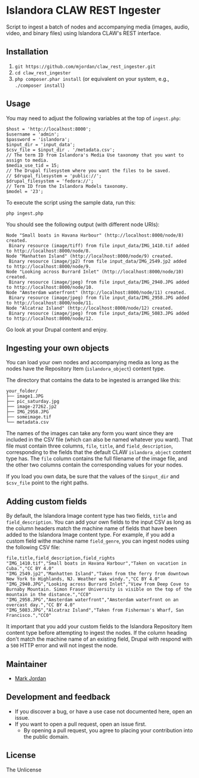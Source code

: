 # Islandora CLAW REST Ingester

Script to ingest a batch of nodes and accompanying media (images, audio, video, and binary files) using Islandora CLAW's REST interface.

## Installation

1. `git https://github.com/mjordan/claw_rest_ingester.git`
1. `cd claw_rest_ingester`
1. `php composer.phar install` (or equivalent on your system, e.g., `./composer install`)

## Usage

You may need to adjust the following variables at the top of `ingest.php`:

```
$host = 'http://localhost:8000';
$username = 'admin';
$password = 'islandora';
$input_dir = 'input_data';
$csv_file = $input_dir . '/metadata.csv';
// The term ID from Islandora's Media Use taxonomy that you want to assign to media.
$media_use_tid = 15;
// The Drupal filesystem where you want the files to be saved.
// $drupal_filesystem = 'public://';
$drupal_filesystem = 'fedora://';
// Term ID from the Islandora Models taxonomy.
$model = '23';
```

To execute the script using the sample data, run this:

`php ingest.php`

You should see the following output (with different node URIs):

```
Node "Small boats in Havana Harbour" (http://localhost:8000/node/8) created.
 Binary resource (image/tiff) from file input_data/IMG_1410.tif added to http://localhost:8000/node/8.
Node "Manhatten Island" (http://localhost:8000/node/9) created.
 Binary resource (image/jp2) from file input_data/IMG_2549.jp2 added to http://localhost:8000/node/9.
Node "Looking across Burrard Inlet" (http://localhost:8000/node/10) created.
 Binary resource (image/jpeg) from file input_data/IMG_2940.JPG added to http://localhost:8000/node/10.
Node "Amsterdam waterfront" (http://localhost:8000/node/11) created.
 Binary resource (image/jpeg) from file input_data/IMG_2958.JPG added to http://localhost:8000/node/11.
Node "Alcatraz Island" (http://localhost:8000/node/12) created.
 Binary resource (image/jpeg) from file input_data/IMG_5083.JPG added to http://localhost:8000/node/12.
```

Go look at your Drupal content and enjoy.

## Ingesting your own objects

You can load your own nodes and accompanying media as long as the nodes have the Repository Item (`islandora_object`) content type.

The directory that contains the data to be ingested is arranged like this:

```
your_folder/
├── image1.JPG
├── pic_saturday.jpg
├── image-27262.jp2
├── IMG_2958.JPG
├── someimage.tif
└── metadata.csv
```

The names of the images can take any form you want since they are included in the CSV file (which can also be named whatever you want). That file must contain three columns, `file`, `title`, and `field_description`, corresponding to the fields that the default CLAW `islandora_object` content type has. The `file` column contains the full filename of the image file, and the other two columns contain the corresponding values for your nodes.

If you load you own data, be sure that the values of the `$input_dir` and `$csv_file` point to the right paths.

## Adding custom fields

By default, the Islandora Image content type has two fields, `title` and `field_description`. You can add your own fields to the input CSV as long as the column headers match the machine name of fields that have been added to the Islandora Image content type. For example, if you add a custom field withe machine name `field_genre`, you can ingest nodes using the following CSV file:

```
file,title,field_description,field_rights
"IMG_1410.tif","Small boats in Havana Harbour","Taken on vacation in Cuba.","CC BY 4.0"
"IMG_2549.jp2","Manhatten Island","Taken from the ferry from downtown New York to Highlands, NJ. Weather was windy.","CC BY 4.0"
"IMG_2940.JPG","Looking across Burrard Inlet","View from Deep Cove to Burnaby Mountain. Simon Fraser University is visible on the top of the mountain in the distance.","CC0"
"IMG_2958.JPG","Amsterdam waterfront","Amsterdam waterfront on an overcast day.","CC BY 4.0"
"IMG_5083.JPG","Alcatraz Island","Taken from Fisherman's Wharf, San Francisco.","CC0"
```

It important that you add your custom fields to the Islandora Repository Item content type before attempting to ingest the nodes. If the column heading don't match the machine name of an existing field, Drupal with respond with a `500` HTTP error and will not ingest the node.

## Maintainer

* [Mark Jordan](https://github.com/mjordan)

## Development and feedback

* If you discover a bug, or have a use case not documented here, open an issue.
* If you want to open a pull request, open an issue first.
  * By opening a pull request, you agree to placing your contribution into the public domain.

## License

The Unlicense
